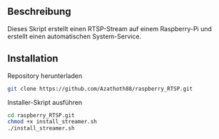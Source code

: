 ## Beschreibung ##
Dieses Skript erstellt einen RTSP-Stream auf einem Raspberry-Pi und erstellt einen automatischen System-Service.

## Installation ##
Repository herunterladen
```bash
git clone https://github.com/Azathoth88/raspberry_RTSP.git
```
Installer-Skript ausführen
```bash
cd raspberry_RTSP.git
chmod +x install_streamer.sh
./install_streamer.sh
```
